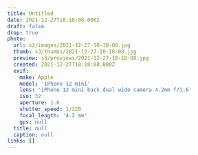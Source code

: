 ```yaml
---
title: Untitled
date: 2021-12-27T18:18:08.000Z
draft: false
drop: true
photo:
  url: s3/images/2021-12-27-10-18-08.jpg
  thumb: s3/thumbs/2021-12-27-10-18-08.jpg
  preview: s3/previews/2021-12-27-10-18-08.jpg
  created: 2021-12-27T18:18:08.000Z
  exif:
    make: Apple
    model: 'iPhone 12 mini'
    lens: 'iPhone 12 mini back dual wide camera 4.2mm f/1.6'
    iso: 32
    aperture: 1.6
    shutter_speed: 1/220
    focal_length: '4.2 mm'
    gps: null
  title: null
  caption: null
links: []
---
```

